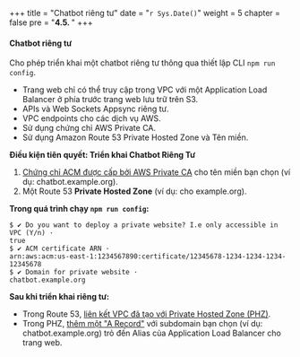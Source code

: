+++
title = "Chatbot riêng tư"
date = "`r Sys.Date()`"
weight = 5
chapter = false
pre = "<b>4.5. </b>"
+++

#### Chatbot riêng tư
Cho phép triển khai một chatbot riêng tư thông qua thiết lập CLI `npm run config`.

- Trang web chỉ có thể truy cập trong VPC với một Application Load Balancer ở phía trước trang web lưu trữ trên S3.
- APIs và Web Sockets Appsync riêng tư.
- VPC endpoints cho các dịch vụ AWS.
- Sử dụng chứng chỉ AWS Private CA.
- Sử dụng Amazon Route 53 Private Hosted Zone và Tên miền.

**Điều kiện tiên quyết: Triển khai Chatbot Riêng Tư**
1. [Chứng chỉ ACM được cấp bởi AWS Private CA](https://docs.aws.amazon.com/acm/latest/userguide/gs-acm-request-private.html) cho tên miền bạn chọn (ví dụ: chatbot.example.org).
2. Một Route 53 **Private Hosted Zone** (ví dụ: cho example.org).

**Trong quá trình chạy `npm run config`:**

```
$ ✔ Do you want to deploy a private website? I.e only accessible in VPC (Y/n) · 
true
$ ✔ ACM certificate ARN · 
arn:aws:acm:us-east-1:1234567890:certificate/12345678-1234-1234-1234-12345678
$ ✔ Domain for private website · 
chatbot.example.org
```


**Sau khi triển khai riêng tư:**
- Trong Route 53, [liên kết VPC đã tạo với Private Hosted Zone (PHZ)](https://docs.aws.amazon.com/Route53/latest/DeveloperGuide/hosted-zone-private-associate-vpcs.html).
- Trong PHZ, [thêm một "A Record"](https://docs.aws.amazon.com/Route53/latest/DeveloperGuide/routing-to-elb-load-balancer.html) với subdomain bạn chọn (ví dụ: chatbot.example.org) trỏ đến Alias của Application Load Balancer cho trang web.
